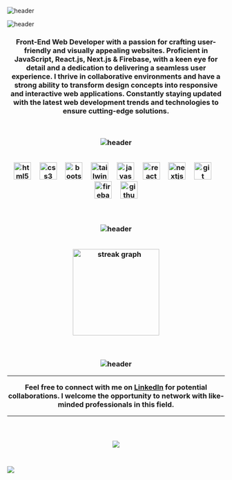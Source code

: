 ![header](https://capsule-render.vercel.app/api?type=waving&color=0:590d22,50:800f2f,75:590d22,100:950306&fontColor=f1faee&height=300&section=header&text=Farouk%20Zemmouri&fontSize=60&capsule_render&animation=fadeIn&fontAlignY=40&desc=Front-End%20Web%20Developer.&fontAlignY=80)

![header](https://capsule-render.vercel.app/api?type=transparent&height=40&text=About%20Me&fontSize=30&fontColor=950306&fontAlign=50&animation=twinkling)


<h3 align="center">Front-End Web Developer with a passion for crafting user-friendly and visually appealing websites. Proficient in JavaScript, React.js, Next.js & Firebase, with a keen eye for detail and a dedication to delivering a seamless user experience. I thrive in collaborative environments and have a strong ability to transform design concepts into responsive and interactive web applications. Constantly staying updated with the latest web development trends and technologies to ensure cutting-edge solutions.</p>

<br>

![header](https://capsule-render.vercel.app/api?type=transparent&height=40&text=Tech%20Skills&fontSize=30&fontColor=950306&fontAlign=50&animation=twinkling)

<br>

<div align="center">
  <img src="https://cdn.jsdelivr.net/gh/devicons/devicon/icons/html5/html5-plain-wordmark.svg" height="40" alt="html5 logo"  />
  <img width="12" />
  <img src="https://cdn.jsdelivr.net/gh/devicons/devicon/icons/css3/css3-plain-wordmark.svg" height="40" alt="css3 logo"  />
  <img width="12" />
  <img src="https://cdn.simpleicons.org/bootstrap/7952B3" height="40" alt="bootstrap logo"  />
  <img width="12" />
  <img src="https://cdn.jsdelivr.net/gh/devicons/devicon/icons/tailwindcss/tailwindcss-plain.svg" height="40" alt="tailwindcss logo"  />
  <img width="12" />
  <img src="https://skillicons.dev/icons?i=js" height="40" alt="javascript logo"  />
  <img width="12" />
  <img src="https://cdn.jsdelivr.net/gh/devicons/devicon/icons/react/react-original.svg" height="40" alt="react logo"  />
  <img width="12" />
  <img src="https://skillicons.dev/icons?i=nextjs" height="40" alt="nextjs logo"  />
  <img width="12" />
  <img src="https://cdn.jsdelivr.net/gh/devicons/devicon/icons/git/git-original.svg" height="40" alt="git logo"  />
  <img width="12" />
  <img src="https://cdn.jsdelivr.net/gh/devicons/devicon/icons/firebase/firebase-plain.svg" height="40" alt="firebase logo"  />
  <img width="12" />
  <img src="https://skillicons.dev/icons?i=github" height="40" alt="github logo"  />
</div>
<br>

<br>

![header](https://capsule-render.vercel.app/api?type=transparent&height=40&text=Github%20Stats&fontSize=30&fontColor=950306&fontAlign=50&animation=twinkling)

<br>


<div align="center">
  <img src="https://streak-stats.demolab.com?user=farouk26&locale=en&mode=daily&theme=tokyonight&hide_border=false&border_radius=20&order=3" height="200" alt="streak graph"  />
</div>
<br>


<br>

![header](https://capsule-render.vercel.app/api?type=transparent&height=40&text=Let's%20Connect&fontSize=30&fontColor=950306&fontAlign=50&animation=twinkling)


<div align="center">

---

Feel free to connect with me on [LinkedIn](https://www.linkedin.com/in/faroukisme/) for potential collaborations. I welcome the opportunity to network with like-minded professionals in this field.

---

</div>

<br>
<br>

<div align="center">
  <img src="https://visitor-badge.laobi.icu/badge?page_id=farouk26.farouk26&left_color=grey"  />
</div>

<br>

<h3 align="left">
  <img src="https://capsule-render.vercel.app/api?type=waving&color=0:590d22,50:800f2f,75:590d22,100:950306&height=100&section=footer"/>
</p>
